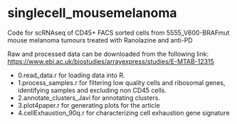 # singlecell_mousemelanoma
Code for scRNAseq of CD45+ FACS sorted cells from 5555_V600-BRAFmut mouse melanoma tumours treated with Ranolazine and anti-PD

Raw and processed data can be downloaded from the following link: https://www.ebi.ac.uk/biostudies/arrayexpress/studies/E-MTAB-12315

- 0.read_data.r for loading data into R.
- 1.process_samples.r for filtering low quality cells and ribosomal genes, identifying samples and excluding non CD45 cells.
- 2.annotate_clusters_Javi for annotating clusters.
- 3.plot4paper.r for generating plots for the article
- 4.cellExhaustion_90q.r for characterizing cell exhaustion gene signature
